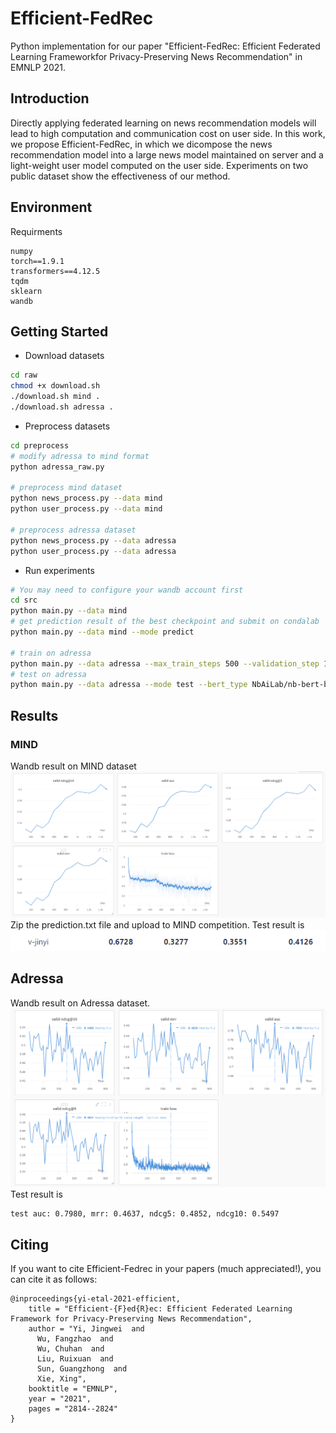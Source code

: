 # Efficient-FedRec
Python implementation for our paper "Efficient-FedRec: Efficient Federated Learning Frameworkfor Privacy-Preserving News Recommendation" in EMNLP 2021.

## Introduction
Directly applying federated learning on news recommendation models will lead to high computation and communication cost on user side.
In this work, we propose Efficient-FedRec, in which we dicompose the news recommendation model into a large news model maintained on server and a light-weight user model computed on the user side.
Experiments on two public dataset show the effectiveness of our method.


## Environment
Requirments
```
numpy
torch==1.9.1
transformers==4.12.5
tqdm
sklearn
wandb
```

## Getting Started
* Download datasets 
```bash
cd raw
chmod +x download.sh
./download.sh mind .
./download.sh adressa .
```
* Preprocess datasets 
```bash
cd preprocess
# modify adressa to mind format
python adressa_raw.py

# preprocess mind dataset
python news_process.py --data mind
python user_process.py --data mind

# preprocess adressa dataset
python news_process.py --data adressa
python user_process.py --data adressa
```

* Run experiments
```bash
# You may need to configure your wandb account first
cd src
python main.py --data mind
# get prediction result of the best checkpoint and submit on condalab
python main.py --data mind --mode predict

# train on adressa
python main.py --data adressa --max_train_steps 500 --validation_step 10 --bert_type NbAiLab/nb-bert-base
# test on adressa
python main.py --data adressa --mode test --bert_type NbAiLab/nb-bert-base
```


## Results

### MIND 
Wandb result on MIND dataset
![](./.figure/mind-result.png)
Zip the prediction.txt file and upload to MIND competition. Test result is
![](./.figure/mind-leaderboard.png) 


## Adressa
Wandb result on Adressa dataset.
![](./.figure/adressa-result.png)
Test result is
```
test auc: 0.7980, mrr: 0.4637, ndcg5: 0.4852, ndcg10: 0.5497
```

## Citing
If you want to cite Efficient-Fedrec in your papers (much appreciated!), you can cite it as follows:
```
@inproceedings{yi-etal-2021-efficient,
    title = "Efficient-{F}ed{R}ec: Efficient Federated Learning Framework for Privacy-Preserving News Recommendation",
    author = "Yi, Jingwei  and
      Wu, Fangzhao  and
      Wu, Chuhan  and
      Liu, Ruixuan  and
      Sun, Guangzhong  and
      Xie, Xing",
    booktitle = "EMNLP",
    year = "2021",
    pages = "2814--2824"
}
```
